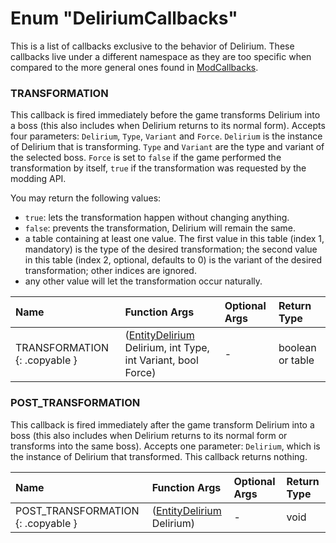# Enum "DeliriumCallbacks"

This is a list of callbacks exclusive to the behavior of Delirium. These callbacks live under a different namespace as they are too specific when compared to the more general ones found in [ModCallbacks](ModCallbacks.md).

### TRANSFORMATION

This callback is fired immediately before the game transforms Delirium into a boss (this also includes when Delirium returns to its normal form).
Accepts four parameters: `Delirium`, `Type`, `Variant` and `Force`.
`Delirium` is the instance of Delirium that is transforming.
`Type` and `Variant` are the type and variant of the selected boss. 
`Force` is set to `false` if the game performed the transformation by itself, `true` if the transformation was requested by the modding API.

You may return the following values:

* `true`: lets the transformation happen without changing anything.
* `false`: prevents the transformation, Delirium will remain the same.
* a table containing at least one value. The first value in this table (index 1, mandatory) is the type of the desired transformation; the second value in this table (index 2, optional, defaults to 0) is the variant of the desired transformation; other indices are ignored.
* any other value will let the transformation occur naturally.
    
|Name|Function Args|Optional Args|Return Type|
|:--|:--|:--|:--|
|TRANSFORMATION {: .copyable } | ([EntityDelirium](../EntityDelirium.md) Delirium, int Type, int Variant, bool Force) | - | boolean or table |

### POST_TRANSFORMATION

This callback is fired immediately after the game transform Delirium into a boss (this also includes when Delirium returns to its normal form or transforms into the same boss).
Accepts one parameter: `Delirium`, which is the instance of Delirium that transformed.
This callback returns nothing.

|Name|Function Args|Optional Args|Return Type|
|:--|:--|:--|:--|
|POST_TRANSFORMATION {: .copyable } | ([EntityDelirium](../EntityDelirium.md) Delirium) | - | void |